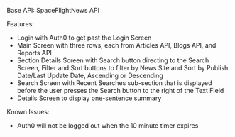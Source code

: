 Base API: SpaceFlightNews API

Features:
* Login with Auth0 to get past the Login Screen
* Main Screen with three rows, each from Articles API, Blogs API, and Reports API
* Section Details Screen with Search button directing to the Search Screen, Filter and Sort buttons to filter by News Site and Sort by Publish Date/Last Update Date, Ascending or Descending
* Search Screen with Recent Searches sub-section that is displayed before the user presses the Search button to the right of the Text Field
* Details Screen to display one-sentence summary

Known Issues:
* Auth0 will not be logged out when the 10 minute timer expires

